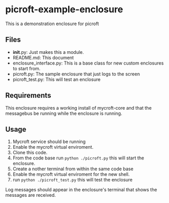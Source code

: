 # picroft-example-enclosure
This is a demonstration enclosure for picroft

## Files

 - __init__.py: Just makes this a module.
 - README.md: This document
 - enclosure_interface.py: This is a base class for new custom enclosures
   to start from.
 - picroft.py: The sample enclosure that just logs to the screen
 - picroft_test.py: This will test an enclosure

## Requirements

This enclosure requires a working install of mycroft-core and that the
messagebus be running while the enclosure is running.

## Usage

1. Mycroft service should be running
2. Enable the mycroft virtual enviroment.
3. Clone this code.
4. From the code base run ```python ./picroft.py``` this will start the enclosure.
5. Create a nother terminal from within the same code base
6. Enable the mycroft virtual enviroment for the new shell.
7. run ```python ./picroft_test.py``` this will test the enclosure

Log messages should appear in the enclosure's terminal that shows the
messages are received.


